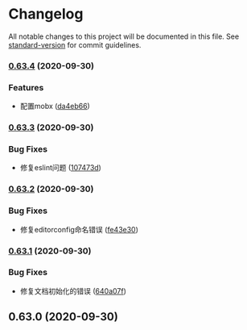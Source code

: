 # Changelog

All notable changes to this project will be documented in this file. See [standard-version](https://github.com/conventional-changelog/standard-version) for commit guidelines.

### [0.63.4](https://github.com/youngjuning/react-native-template-mobx/compare/v0.63.3...v0.63.4) (2020-09-30)


### Features

* 配置mobx ([da4eb66](https://github.com/youngjuning/react-native-template-mobx/commit/da4eb66e6f3c46d97dda4fa428a79e30723808f5))

### [0.63.3](https://github.com/youngjuning/react-native-template-mobx/compare/v0.63.2...v0.63.3) (2020-09-30)


### Bug Fixes

* 修复eslint问题 ([107473d](https://github.com/youngjuning/react-native-template-mobx/commit/107473de9fef24e813ab2a01960b0515a1c1f566))

### [0.63.2](https://github.com/youngjuning/react-native-template-mobx/compare/v0.63.1...v0.63.2) (2020-09-30)


### Bug Fixes

* 修复editorconfig命名错误 ([fe43e30](https://github.com/youngjuning/react-native-template-mobx/commit/fe43e30e4c6849dc90bab324d17843a1f43b63f9))

### [0.63.1](https://github.com/youngjuning/react-native-template-mobx/compare/v0.63.0...v0.63.1) (2020-09-30)


### Bug Fixes

* 修复文档初始化的错误 ([640a07f](https://github.com/youngjuning/react-native-template-mobx/commit/640a07fe7952ba852a98ebf326cb6ce43619ad39))

## 0.63.0 (2020-09-30)
